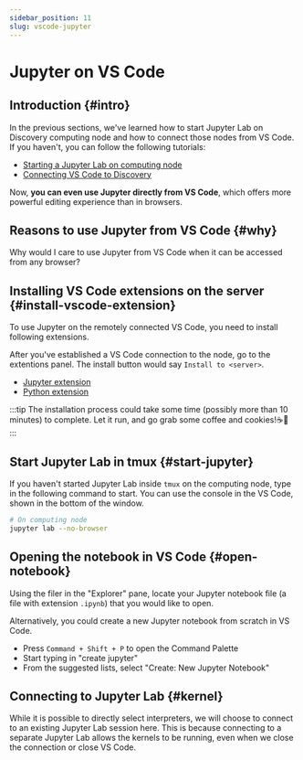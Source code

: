 ```yaml
---
sidebar_position: 11
slug: vscode-jupyter
---
```


# Jupyter on VS Code

## Introduction {#intro}
In the previous sections, we've learned how to start Jupyter Lab on Discovery computing node and how to connect those nodes from VS Code. If you haven't, you can follow the following tutorials:
- [Starting a Jupyter Lab on computing node](/docs/computation/hpc/intro/jupyter)
- [Connecting VS Code to Discovery](/docs/computation/hpc/intro/vscode)

Now, **you can even use Jupyter directly from VS Code**, which offers more powerful editing experience than in browsers.

## Reasons to use Jupyter from VS Code {#why}
Why would I care to use Jupyter from VS Code when it can be accessed from any browser?
<!-- 
## Connect from VS Code
Go to the "Remote Explorer" (icon with PC monitor) in the activity bar (the bar on the very left). A panel with list of servers will show up in the left side of the window. The servers listed here are the hosts that you have configured in `~/.ssh/config` file.

Once you have located the server that you would like to connect (could be a login node, or a computing node), click on the arrow button to start a session. -->

## Installing VS Code extensions on the server {#install-vscode-extension}
To use Jupyter on the remotely connected VS Code, you need to install following extensions.

After you've established a VS Code connection to the node, go to the extentions panel. The install button would say `Install to <server>`. 
- [Jupyter extension](https://marketplace.visualstudio.com/items?itemName=ms-toolsai.jupyter)
- [Python extension](https://marketplace.visualstudio.com/items?itemName=ms-python.python)

:::tip
The installation process could take some time (possibly more than 10 minutes) to complete. Let it run, and go grab some coffee and cookies!☕🍪
:::

## Start Jupyter Lab in tmux {#start-jupyter}
If you haven't started Jupyter Lab inside `tmux` on the computing node, type in the following command to start. You can use the console in the VS Code, shown in the bottom of the window.
```sh
# On computing node
jupyter lab --no-browser
```

## Opening the notebook in VS Code {#open-notebook}
Using the filer in the "Explorer" pane, locate your Jupyter notebook file  (a file with extension `.ipynb`) that you would like to open.

Alternatively, you could create a new Jupyter notebook from scratch in VS Code.
- Press `Command + Shift + P` to open the Command Palette
- Start typing in "create jupyter"
- From the suggested lists, select "Create: New Jupyter Notebook"

## Connecting to Jupyter Lab {#kernel}
While it is possible to directly select interpreters, we will choose to connect to an existing Jupyter Lab session here. This is because connecting to a separate Jupyter Lab allows the kernels to be running, even when we close the connection or close VS Code.